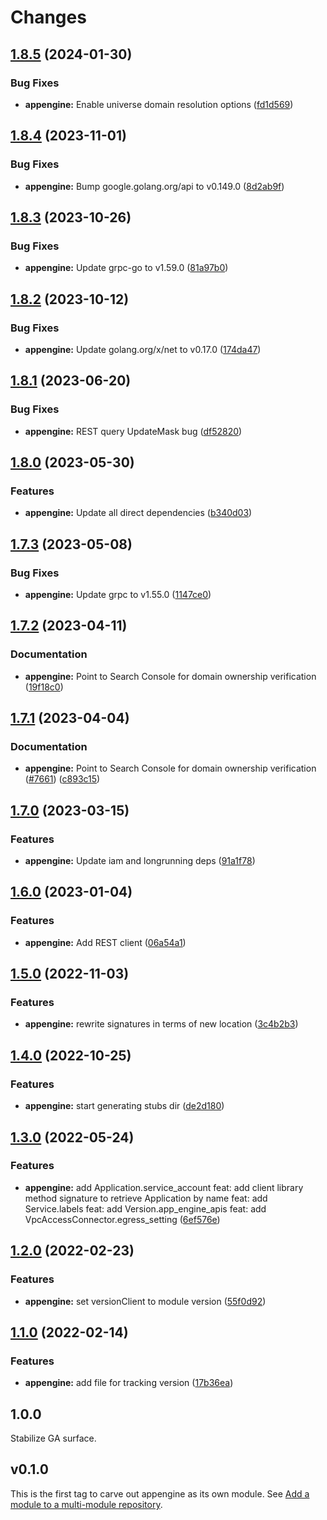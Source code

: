 # Changes

## [1.8.5](https://github.com/googleapis/google-cloud-go/compare/appengine/v1.8.4...appengine/v1.8.5) (2024-01-30)


### Bug Fixes

* **appengine:** Enable universe domain resolution options ([fd1d569](https://github.com/googleapis/google-cloud-go/commit/fd1d56930fa8a747be35a224611f4797b8aeb698))

## [1.8.4](https://github.com/googleapis/google-cloud-go/compare/appengine/v1.8.3...appengine/v1.8.4) (2023-11-01)


### Bug Fixes

* **appengine:** Bump google.golang.org/api to v0.149.0 ([8d2ab9f](https://github.com/googleapis/google-cloud-go/commit/8d2ab9f320a86c1c0fab90513fc05861561d0880))

## [1.8.3](https://github.com/googleapis/google-cloud-go/compare/appengine/v1.8.2...appengine/v1.8.3) (2023-10-26)


### Bug Fixes

* **appengine:** Update grpc-go to v1.59.0 ([81a97b0](https://github.com/googleapis/google-cloud-go/commit/81a97b06cb28b25432e4ece595c55a9857e960b7))

## [1.8.2](https://github.com/googleapis/google-cloud-go/compare/appengine/v1.8.1...appengine/v1.8.2) (2023-10-12)


### Bug Fixes

* **appengine:** Update golang.org/x/net to v0.17.0 ([174da47](https://github.com/googleapis/google-cloud-go/commit/174da47254fefb12921bbfc65b7829a453af6f5d))

## [1.8.1](https://github.com/googleapis/google-cloud-go/compare/appengine/v1.8.0...appengine/v1.8.1) (2023-06-20)


### Bug Fixes

* **appengine:** REST query UpdateMask bug ([df52820](https://github.com/googleapis/google-cloud-go/commit/df52820b0e7721954809a8aa8700b93c5662dc9b))

## [1.8.0](https://github.com/googleapis/google-cloud-go/compare/appengine/v1.7.3...appengine/v1.8.0) (2023-05-30)


### Features

* **appengine:** Update all direct dependencies ([b340d03](https://github.com/googleapis/google-cloud-go/commit/b340d030f2b52a4ce48846ce63984b28583abde6))

## [1.7.3](https://github.com/googleapis/google-cloud-go/compare/appengine/v1.7.2...appengine/v1.7.3) (2023-05-08)


### Bug Fixes

* **appengine:** Update grpc to v1.55.0 ([1147ce0](https://github.com/googleapis/google-cloud-go/commit/1147ce02a990276ca4f8ab7a1ab65c14da4450ef))

## [1.7.2](https://github.com/googleapis/google-cloud-go/compare/appengine/v1.7.1...appengine/v1.7.2) (2023-04-11)


### Documentation

* **appengine:** Point to Search Console for domain ownership verification ([19f18c0](https://github.com/googleapis/google-cloud-go/commit/19f18c0a33d85e1949981d58bca2b765ce9787b5))

## [1.7.1](https://github.com/googleapis/google-cloud-go/compare/appengine/v1.7.0...appengine/v1.7.1) (2023-04-04)


### Documentation

* **appengine:** Point to Search Console for domain ownership verification ([#7661](https://github.com/googleapis/google-cloud-go/issues/7661)) ([c893c15](https://github.com/googleapis/google-cloud-go/commit/c893c158f1e6d03b0cde45dda2059c0e2aa9ead1))

## [1.7.0](https://github.com/googleapis/google-cloud-go/compare/appengine/v1.6.0...appengine/v1.7.0) (2023-03-15)


### Features

* **appengine:** Update iam and longrunning deps ([91a1f78](https://github.com/googleapis/google-cloud-go/commit/91a1f784a109da70f63b96414bba8a9b4254cddd))

## [1.6.0](https://github.com/googleapis/google-cloud-go/compare/appengine/v1.5.0...appengine/v1.6.0) (2023-01-04)


### Features

* **appengine:** Add REST client ([06a54a1](https://github.com/googleapis/google-cloud-go/commit/06a54a16a5866cce966547c51e203b9e09a25bc0))

## [1.5.0](https://github.com/googleapis/google-cloud-go/compare/appengine/v1.4.0...appengine/v1.5.0) (2022-11-03)


### Features

* **appengine:** rewrite signatures in terms of new location ([3c4b2b3](https://github.com/googleapis/google-cloud-go/commit/3c4b2b34565795537aac1661e6af2442437e34ad))

## [1.4.0](https://github.com/googleapis/google-cloud-go/compare/appengine/v1.3.0...appengine/v1.4.0) (2022-10-25)


### Features

* **appengine:** start generating stubs dir ([de2d180](https://github.com/googleapis/google-cloud-go/commit/de2d18066dc613b72f6f8db93ca60146dabcfdcc))

## [1.3.0](https://github.com/googleapis/google-cloud-go/compare/appengine/v1.2.0...appengine/v1.3.0) (2022-05-24)


### Features

* **appengine:** add Application.service_account feat: add client library method signature to retrieve Application by name feat: add Service.labels feat: add Version.app_engine_apis feat: add VpcAccessConnector.egress_setting ([6ef576e](https://github.com/googleapis/google-cloud-go/commit/6ef576e2d821d079e7b940cd5d49fe3ca64a7ba2))

## [1.2.0](https://github.com/googleapis/google-cloud-go/compare/appengine/v1.1.0...appengine/v1.2.0) (2022-02-23)


### Features

* **appengine:** set versionClient to module version ([55f0d92](https://github.com/googleapis/google-cloud-go/commit/55f0d92bf112f14b024b4ab0076c9875a17423c9))

## [1.1.0](https://github.com/googleapis/google-cloud-go/compare/appengine/v1.0.0...appengine/v1.1.0) (2022-02-14)


### Features

* **appengine:** add file for tracking version ([17b36ea](https://github.com/googleapis/google-cloud-go/commit/17b36ead42a96b1a01105122074e65164357519e))

## 1.0.0

Stabilize GA surface.

## v0.1.0

This is the first tag to carve out appengine as its own module. See
[Add a module to a multi-module repository](https://github.com/golang/go/wiki/Modules#is-it-possible-to-add-a-module-to-a-multi-module-repository).
